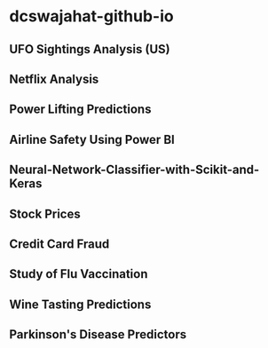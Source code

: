 # dcswajahat-github-io
## UFO Sightings Analysis (US)
## Netflix Analysis
## Power Lifting Predictions
## Airline Safety Using Power BI
## Neural-Network-Classifier-with-Scikit-and-Keras
## Stock Prices
## Credit Card Fraud
## Study of Flu Vaccination
## Wine Tasting Predictions
## Parkinson's Disease Predictors
